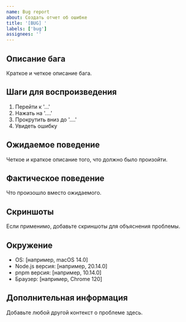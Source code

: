 ```yaml
---
name: Bug report
about: Создать отчет об ошибке
title: '[BUG] '
labels: ['bug']
assignees: ''
---
```


## Описание бага

Краткое и четкое описание бага.

## Шаги для воспроизведения

1. Перейти к '...'
2. Нажать на '....'
3. Прокрутить вниз до '....'
4. Увидеть ошибку

## Ожидаемое поведение

Четкое и краткое описание того, что должно было произойти.

## Фактическое поведение

Что произошло вместо ожидаемого.

## Скриншоты

Если применимо, добавьте скриншоты для объяснения проблемы.

## Окружение

- OS: [например, macOS 14.0]
- Node.js версия: [например, 20.14.0]
- pnpm версия: [например, 10.14.0]
- Браузер: [например, Chrome 120]

## Дополнительная информация

Добавьте любой другой контекст о проблеме здесь.
